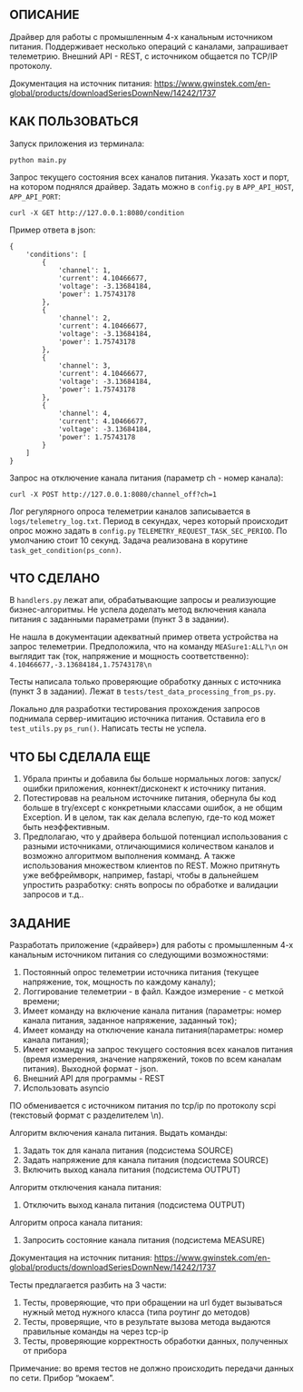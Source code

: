 ОПИСАНИЕ
-------------------------
Драйвер для работы с промышленным 4-х канальным источником питания.
Поддерживает несколько операций с каналами, запрашивает телеметрию. Внешний API - REST, с источником общается по TCP/IP протоколу.

Документация на источник питания: https://www.gwinstek.com/en-global/products/downloadSeriesDownNew/14242/1737


КАК ПОЛЬЗОВАТЬСЯ
-------------------------

Запуск приложения из терминала:

`python main.py`

Запрос текущего состояния всех каналов питания. 
Указать хост и порт, на котором поднялся драйвер. Задать можно в `config.py` в `APP_API_HOST`, `APP_API_PORT`:

`curl -X GET http://127.0.0.1:8080/condition`

Пример ответа в json:
```
{
    'conditions': [
        {
            'channel': 1,
            'current': 4.10466677,
            'voltage': -3.13684184,
            'power': 1.75743178
        },
        {
            'channel': 2,
            'current': 4.10466677,
            'voltage': -3.13684184,
            'power': 1.75743178
        },
        {
            'channel': 3,
            'current': 4.10466677,
            'voltage': -3.13684184,
            'power': 1.75743178
        },
        {
            'channel': 4,
            'current': 4.10466677,
            'voltage': -3.13684184,
            'power': 1.75743178
        }
    ]
}
```

Запрос на отключение канала питания (параметр ch - номер канала): 

`curl -X POST http://127.0.0.1:8080/channel_off?ch=1`

Лог регулярного опроса телеметрии каналов записывается в `logs/telemetry_log.txt`.
Период в секундах, через который происходит опрос можно задать в `config.py` `TELEMETRY_REQUEST_TASK_SEC_PERIOD`. По умолчанию стоит 10 секунд.
Задача реализована в корутине `task_get_condition(ps_conn)`.

ЧТО СДЕЛАНО
-------------------------

В `handlers.py` лежат апи, обрабатывающие запросы и реализующие бизнес-алгоритмы.
Не успела доделать метод включения канала питания с заданными параметрами (пункт 3 в задании).

Не нашла в документации адекватный пример ответа устройства на запрос телеметрии.
Предположила, что на команду 
`MEASure1:ALL?\n`
он выглядит так (ток, напряжение и мощность соответственно):
`4.10466677,-3.13684184,1.75743178\n`

Тесты написала только проверяющие обработку данных с источника (пункт 3 в задании). Лежат в `tests/test_data_processing_from_ps.py`.

Локально для разработки тестирования прохождения запросов поднимала сервер-имитацию источника питания. Оставила его в `test_utils.py` `ps_run()`.
Написать тесты не успела.

ЧТО БЫ СДЕЛАЛА ЕЩЕ
-------------------------

1. Убрала принты и добавила бы больше нормальных логов: запуск/ошибки приложения, коннект/дисконект к источнику питания.
2. Потестировав на реальном источнике питания, обернула бы код больше в try/except с конкретными классами ошибок, а не общим Exception. 
И в целом, так как делала вслепую, где-то код может быть неэффективным.
3. Предполагаю, что у драйвера большой потенциал использования с разными источниками, отличающимися количеством каналов и возможно алгоритмом выполнения комманд.
А также использования множеством клиентов по REST. Можно притянуть уже вебфреймворк, например, fastapi, чтобы в дальнейшем упростить разработку: снять вопросы по обработке и валидации запросов и т.д.. 

ЗАДАНИЕ
-------------------------

Разработать приложение («драйвер») для работы с промышленным 4-х канальным источником питания со следующими возможностями:

1. Постоянный опрос телеметрии источника питания (текущее напряжение, ток, мощность по каждому каналу);
2. Логгирование телеметрии - в файл. Каждое измерение - с меткой времени;
3. Имеет команду на включение канала питания (параметры: номер канала питания, заданное напряжение, заданный ток);
4. Имеет команду на отключение канала питания(параметры: номер канала питания);
5. Имеет команду на запрос текущего состояния всех каналов питания (время измерения, значение напряжений, токов по всем каналам питания). Выходной формат - json.
6. Внешний API для программы - REST
7. Использовать asyncio

ПО обменивается с источником питания по tcp/ip по протоколу scpi (текстовый формат с разделителем \n).

Алгоритм включения канала питания. Выдать команды:
1. Задать ток для канала питания (подсистема SOURCE)
2. Задать напряжение для канала питания (подсистема SOURCE)
3. Включить выход канала питания (подсистема OUTPUT)

Алгоритм отключения канала питания:
1. Отключить выход канала питания (подсистема OUTPUT)

Алгоритм опроса канала питания:
1. Запросить состояние канала питания (подсистема MEASURE)

Документация на источник питания: https://www.gwinstek.com/en-global/products/downloadSeriesDownNew/14242/1737

Тесты предлагается разбить на 3 части:
1. Тесты, проверяющие, что при обращении на url будет вызываться нужный метод нужного класса (типа роутинг до методов)
2. Тесты, проверящие, что в результате вызова метода выдаются правильные команды на через tcp-ip
3. Тесты, проверяющие корректность обработки данных, полученных от прибора

Примечание: во время тестов не должно происходить передачи данных по сети. Прибор “мокаем”.
